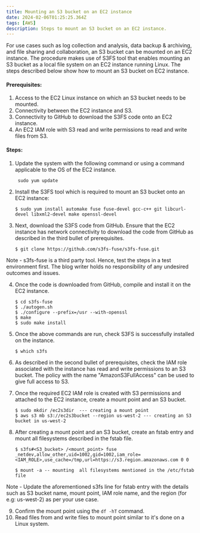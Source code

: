 ```yaml
---
title: Mounting an S3 bucket on an EC2 instance 
date: 2024-02-06T01:25:25.364Z
tags: [AWS]
description: Steps to mount an S3 bucket on an EC2 instance.
---
```


For use cases such as log collection and analysis, data backup & archiving, and file sharing and collaboration, an S3 bucket can be mounted on an EC2 instance. The procedure makes use of S3FS tool that enables mounting an S3 bucket as a local file system on an EC2 instance running Linux. The steps described below show how to mount an S3 bucket on EC2 instance.

#### Prerequisites:

1. Access to the EC2 Linux instance on which an S3 bucket needs to be mounted.
2. Connectivity between the EC2 instance and S3.
3. Connectivity to GitHub to download the S3FS code onto an EC2 instance.
4. An EC2 IAM role with S3 read and write permissions to read and write files from S3.

#### Steps:

1. Update the system with the following command or using a command applicable to the OS of the EC2 instance.

    ` sudo yum update`

2. Install the S3FS tool which is required to mount an S3 bucket onto an EC2 instance:

   `$ sudo yum install automake fuse fuse-devel gcc-c++ git libcurl-devel libxml2-devel make openssl-devel`

3. Next, download the S3FS code from GitHub. Ensure that the EC2 instance has network connectivity to download the code from GitHub as described in the third bullet of prerequisites.

    `$ git clone https://github.com/s3fs-fuse/s3fs-fuse.git`

Note - s3fs-fuse is a third party tool. Hence, test the steps in a test environment first. The blog writer holds no responsibility of any undesired outcomes and issues. 

4. Once the code is downloaded from GitHub, compile and install it on the EC2 instance.

   ```
   $ cd s3fs-fuse
   $ ./autogen.sh
   $ ./configure --prefix=/usr --with-openssl
   $ make
   $ sudo make install
   ```
5. Once the above commands are run, check S3FS is successfully installed on the instance.

   `$ which s3fs`

6. As described in the second bullet of prerequisites, check the IAM role associated with the instance has read and write permissions to an S3 bucket. The policy with the name "AmazonS3FullAccess" can be used to give full access to S3.

7. Once the required EC2 IAM role is created with S3 permissions and attached to the EC2 instance, create a mount point and an S3 bucket.

   ```
   $ sudo mkdir /ec2s3dir  --- creating a mount point
   $ aws s3 mb s3://ec2s3bucket --region us-west-2 --- creating an S3 bucket in us-west-2
   ```

8. After creating a mount point and an S3 bucket, create an fstab entry and mount all filesystems described in the fstab file.

   `$ s3fs#<S3_bucket> /<mount_point> fuse _netdev,allow_other,uid=1002,gid=1002,iam_role=<IAM_ROLE>,use_cache=/tmp,url=https://s3.region.amazonaws.com 0 0`

    `$ mount -a -- mounting  all filesystems mentioned in the /etc/fstab file`

Note - Update the aforementioned s3fs line for fstab entry with the details such as S3 bucket name, mount point, IAM role name, and the region (for e.g: us-west-2) as per your use case.

9. Confirm the mount point using the `df -hT` command.
10. Read files from and write files to mount point similar to it's done on a Linux system. 
